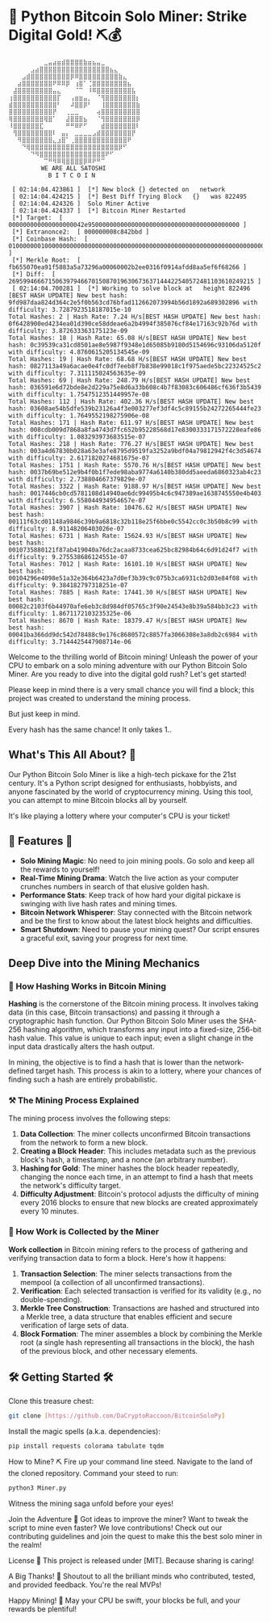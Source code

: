 # 🚀 Python Bitcoin Solo Miner: Strike Digital Gold! ⛏️💰

```
⠀⠀⠀⠀⠀⠀⠀⠀⣀⣤⣴⣶⣾⣿⣿⣿⣿⣷⣶⣦⣤⣀⠀⠀⠀⠀⠀⠀⠀⠀
⠀⠀⠀⠀⠀⣠⣴⣿⣿⣿⣿⣿⣿⣿⣿⣿⣿⣿⣿⣿⣿⣿⣿⣦⣄⠀⠀⠀⠀⠀
⠀⠀⠀⣠⣾⣿⣿⣿⣿⣿⣿⣿⣿⣿⡿⠿⣿⣿⣿⣿⣿⣿⣿⣿⣿⣷⣄⠀⠀⠀
⠀⠀⣴⣿⣿⣿⣿⣿⣿⣿⠟⠿⠿⡿⠀⢰⣿⠁⢈⣿⣿⣿⣿⣿⣿⣿⣿⣦⠀⠀
⠀⣼⣿⣿⣿⣿⣿⣿⣿⣿⣤⣄⠀⠀⠀⠈⠉⠀⠸⠿⣿⣿⣿⣿⣿⣿⣿⣿⣧⠀
⢰⣿⣿⣿⣿⣿⣿⣿⣿⣿⣿⡏⠀⠀⢠⣶⣶⣤⡀⠀⠈⢻⣿⣿⣿⣿⣿⣿⣿⡆
⣾⣿⣿⣿⣿⣿⣿⣿⣿⣿⣿⠃⠀⠀⠼⣿⣿⡿⠃⠀⠀⢸⣿⣿⣿⣿⣿⣿⣿⣷
⣿⣿⣿⣿⣿⣿⣿⣿⣿⣿⡟⠀⠀⢀⣀⣀⠀⠀⠀⠀⢴⣿⣿⣿⣿⣿⣿⣿⣿⣿
⢿⣿⣿⣿⣿⣿⣿⣿⢿⣿⠁⠀⠀⣼⣿⣿⣿⣦⠀⠀⠈⢻⣿⣿⣿⣿⣿⣿⣿⡿
⠸⣿⣿⣿⣿⣿⣿⣏⠀⠀⠀⠀⠀⠛⠛⠿⠟⠋⠀⠀⠀⣾⣿⣿⣿⣿⣿⣿⣿⠇
⠀⢻⣿⣿⣿⣿⣿⣿⣿⣿⠇⠀⣤⡄⠀⣀⣀⣀⣀⣠⣾⣿⣿⣿⣿⣿⣿⣿⡟⠀
⠀⠀⠻⣿⣿⣿⣿⣿⣿⣿⣄⣰⣿⠁⢀⣿⣿⣿⣿⣿⣿⣿⣿⣿⣿⣿⣿⠟⠀⠀
⠀⠀⠀⠙⢿⣿⣿⣿⣿⣿⣿⣿⣿⣿⣿⣿⣿⣿⣿⣿⣿⣿⣿⣿⣿⡿⠋⠀⠀⠀
⠀⠀⠀⠀⠀⠙⠻⣿⣿⣿⣿⣿⣿⣿⣿⣿⣿⣿⣿⣿⣿⣿⠟⠋⠀⠀⠀⠀⠀
⠀⠀⠀⠀⠀⠀⠀⠀⠉⠛⠻⠿⢿⣿⣿⣿⣿⡿⠿⠟⠛⠉⠀⠀⠀⠀⠀⠀⠀⠀
         WE ARE ALL SATOSHI
           B I T C O I N
    
 [ 02:14:04.423861 ]  [*] New block {} detected on   network 
 [ 02:14:04.424215 ]  [*] Best Diff Trying Block   {}   was 822495
 [ 02:14:04.424326 ]  Solo Miner Active
 [ 02:14:04.424337 ]  [*] Bitcoin Miner Restarted
 [*] Target:  [ 000000000000000000042e950000000000000000000000000000000000000000 ]
 [*] Extranonce2:  [ 000000008c842bbd ]
 [*] Coinbase Hash:  [ 01000000010000000000000000000000000000000000000000000000000000000000000000ffffffff3503e18c0c00046c4286650460ae1b0e0cd5a5ce6a000000008c842bbd0a636b706f6f6c112f736f6c6f2e636b706f6f6c2e6f72672fffffffff0314ac9828000000001976a9140b77264c27eddef8af2a19ff48b9a7d2c49bdfb988ac6818d4000000000016001451ed61d2f6aa260cc72cdf743e4e436a82c010270000000000000000266a24aa21a9edabbe80754ced8241c846d1c88e20331d030ae8fdb14ee4b5ac4674a8715e486a00000000 ]
 [*] Merkle Root:  [ fb655070ea91f5883a5a73296a00060002b2ee0316f0914afdd8aa5ef6f68266 ]
 [*] Diff:  [ 26959946667150639794667015087019630673637144422540572481103610249215 ]
 [ 02:14:04.700281 ]  [*] Working to solve block at   height 822496
[BEST HASH UPDATE] New best hash: 9fd987daa824d364c2e5f0b563cd76bfad112662073994b56d1892a689302896 with difficulty: 3.7287923518187015e-10
Total Hashes: 2 | Hash Rate: 7.24 H/s[BEST HASH UPDATE] New best hash: 0f6428900ed4234ea01d390ce58ddeae6a2b4994f385076cf84e17163c92b76d with difficulty: 3.872633363175123e-09
Total Hashes: 18 | Hash Rate: 65.08 H/s[BEST HASH UPDATE] New best hash: 0c39539ca31cd8501ae8e5987f9348e1d65085b9180d5154696c93106da5120f with difficulty: 4.8760615205134545e-09
Total Hashes: 19 | Hash Rate: 68.68 H/s[BEST HASH UPDATE] New best hash: 0827113a49a6acae0e4fc0df7eeb8f7b838e99018c1f975aede5bc22324525c2 with difficulty: 7.311115024563635e-09
Total Hashes: 69 | Hash Rate: 248.79 H/s[BEST HASH UPDATE] New best hash: 036591e6d72bde8e2d229a75e8d6a33b608c4b7f83083c606486cf636f3b5439 with difficulty: 1.7547512351449957e-08
Total Hashes: 112 | Hash Rate: 402.36 H/s[BEST HASH UPDATE] New best hash: 03608ae54b5dfe539b23126a4f3e003277ef3df4c5c89155b24272265444fe23 with difficulty: 1.7649552198275906e-08
Total Hashes: 171 | Hash Rate: 611.97 H/s[BEST HASH UPDATE] New best hash: 008cdb009d7868a8fa4743d7fc652b95228568d17e8300333171572228eafe86 with difficulty: 1.083293973683515e-07
Total Hashes: 218 | Hash Rate: 776.27 H/s[BEST HASH UPDATE] New best hash: 003a4d67830b028a63e3afe8795d9519fa3252a9bdf04a79812942f4c3d54674 with difficulty: 2.6171820274681675e-07
Total Hashes: 1751 | Hash Rate: 5570.76 H/s[BEST HASH UPDATE] New best hash: 0037b69be512e9b4f0b1f7ede98aba9774a6140b380dd5aeeda6860323ab4c23 with difficulty: 2.738804667379829e-07
Total Hashes: 3322 | Hash Rate: 9188.97 H/s[BEST HASH UPDATE] New best hash: 0017446cb0cd5781108d14940ae6dc99495b4c6c947389ae1638745550e4b403 with difficulty: 6.558044934954657e-07
Total Hashes: 3907 | Hash Rate: 10476.62 H/s[BEST HASH UPDATE] New best hash: 00111f63cd01148a9846c39b9a6818c32b118e25f6bbe0c5542cc0c3b50b8c99 with difficulty: 8.91148206403026e-07
Total Hashes: 6731 | Hash Rate: 15624.93 H/s[BEST HASH UPDATE] New best hash: 0010735880121f87ab419040a76dc2acaa8733cea625bc82984b64c6d91d24f7 with difficulty: 9.275538686124551e-07
Total Hashes: 7012 | Hash Rate: 16101.10 H/s[BEST HASH UPDATE] New best hash: 00104296e4098e51a32e364b6423a7d0ef3b39c9c075b3ca6931cb2d03e84f08 with difficulty: 9.384182797318251e-07
Total Hashes: 7885 | Hash Rate: 17441.30 H/s[BEST HASH UPDATE] New best hash: 00082c2103f6b44970afe6eb3c8d984df05765c3f90e24543e8b39a584bb3c23 with difficulty: 1.8671172103235325e-06
Total Hashes: 8670 | Hash Rate: 18379.47 H/s[BEST HASH UPDATE] New best hash: 00041ba366dd9dc542d78488c9e176c8680572c8857fa3066308e3a8db2c6984 with difficulty: 3.7144425447908714e-06
```

Welcome to the thrilling world of Bitcoin mining! Unleash the power of your CPU to embark on a solo mining adventure with our Python Bitcoin Solo Miner. 
Are you ready to dive into the digital gold rush? Let's get started!  

Please keep in mind there is a very small chance you will find a block; this project was created to understand the mining process.  

But just keep in mind.  

Every hash has the same chance! It only takes 1..

## What's This All About? 🤔

Our Python Bitcoin Solo Miner is like a high-tech pickaxe for the 21st century. 
It's a Python script designed for enthusiasts, hobbyists, and anyone fascinated by the world of cryptocurrency mining. 
Using this tool, you can attempt to mine Bitcoin blocks all by yourself. 

It's like playing a lottery where your computer's CPU is your ticket!

## 🌟 Features 🌟

- **Solo Mining Magic**: No need to join mining pools. Go solo and keep all the rewards to yourself!
- **Real-Time Mining Drama**: Watch the live action as your computer crunches numbers in search of that elusive golden hash.
- **Performance Stats**: Keep track of how hard your digital pickaxe is swinging with live hash rates and mining times.
- **Bitcoin Network Whisperer**: Stay connected with the Bitcoin network and be the first to know about the latest block heights and difficulties.
- **Smart Shutdown**: Need to pause your mining quest? Our script ensures a graceful exit, saving your progress for next time.

## Deep Dive into the Mining Mechanics

### 🧬 How Hashing Works in Bitcoin Mining

**Hashing** is the cornerstone of the Bitcoin mining process. It involves taking data (in this case, Bitcoin transactions) and passing it through a cryptographic hash function. Our Python Bitcoin Solo Miner uses the SHA-256 hashing algorithm, which transforms any input into a fixed-size, 256-bit hash value. This value is unique to each input; even a slight change in the input data drastically alters the hash output.

In mining, the objective is to find a hash that is lower than the network-defined target hash. This process is akin to a lottery, where your chances of finding such a hash are entirely probabilistic.

### ⚒️ The Mining Process Explained

The mining process involves the following steps:

1. **Data Collection**: The miner collects unconfirmed Bitcoin transactions from the network to form a new block.
2. **Creating a Block Header**: This includes metadata such as the previous block's hash, a timestamp, and a nonce (an arbitrary number).
3. **Hashing for Gold**: The miner hashes the block header repeatedly, changing the nonce each time, in an attempt to find a hash that meets the network's difficulty target.
4. **Difficulty Adjustment**: Bitcoin's protocol adjusts the difficulty of mining every 2016 blocks to ensure that new blocks are created approximately every 10 minutes.

### 🔄 How Work is Collected by the Miner

**Work collection** in Bitcoin mining refers to the process of gathering and verifying transaction data to form a block. Here's how it happens:

1. **Transaction Selection**: The miner selects transactions from the mempool (a collection of all unconfirmed transactions).
2. **Verification**: Each selected transaction is verified for its validity (e.g., no double-spending).
3. **Merkle Tree Construction**: Transactions are hashed and structured into a Merkle tree, a data structure that enables efficient and secure verification of large sets of data.
4. **Block Formation**: The miner assembles a block by combining the Merkle root (a single hash representing all transactions in the block), the hash of the previous block, and other necessary elements.

## 🛠️ Getting Started 🛠️

Clone this treasure chest:

```bash
git clone [https://github.com/DaCryptoRaccoon/BitcoinSoloPy]
```

Install the magic spells (a.k.a. dependencies):

```bash
pip install requests colorama tabulate tqdm
```
How to Mine? ⛏️
Fire up your command line steed.
Navigate to the land of the cloned repository.
Command your steed to run:
```bash
python3 Miner.py
```
Witness the mining saga unfold before your eyes!

Join the Adventure 🤝
Got ideas to improve the miner? Want to tweak the script to mine even faster? We love contributions! Check out our contributing guidelines and join the quest to make this the best solo miner in the realm!

License 📜
This project is released under [MIT]. Because sharing is caring!

A Big Thanks! 🎉
Shoutout to all the brilliant minds who contributed, tested, and provided feedback. You're the real MVPs!

Happy Mining! 🎉
May your CPU be swift, your blocks be full, and your rewards be plentiful!
